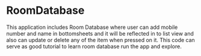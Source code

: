 # RoomDatabase
This application includes Room Database where user can add mobile number and name in bottomsheets and it will be reflected in to list view and also can update or delete any of the item when pressed on it. 
This code can serve as good tutorial to learn room database run the app and explore.
